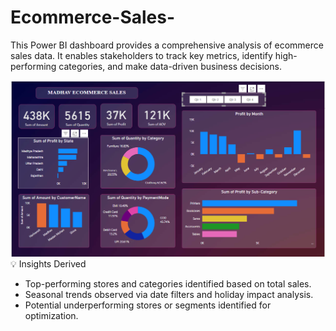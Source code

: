 # Ecommerce-Sales-
This Power BI dashboard provides a comprehensive analysis of ecommerce sales data. It enables stakeholders to track key metrics, identify high-performing categories, and make data-driven business decisions.

![Dashboard Preview](https://github.com/Shreyaxsingh/Ecommerce-Sales-/blob/main/Dashboard_Preview.png?raw=true)
💡 Insights Derived

- Top-performing stores and categories identified based on total sales.
- Seasonal trends observed via date filters and holiday impact analysis.
- Potential underperforming stores or segments identified for optimization.
